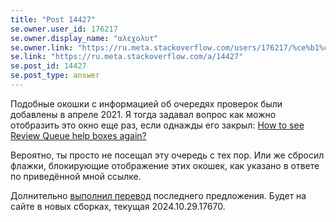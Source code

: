 ```yaml
---
title: "Post 14427"
se.owner.user_id: 176217
se.owner.display_name: "αλεχολυτ"
se.owner.link: "https://ru.meta.stackoverflow.com/users/176217/%ce%b1%ce%bb%ce%b5%cf%87%ce%bf%ce%bb%cf%85%cf%84"
se.link: "https://ru.meta.stackoverflow.com/a/14427"
se.post_id: 14427
se.post_type: answer
---
```

<p>Подобные окошки с информацией об очередях проверок были добавлены в апреле 2021. Я тогда задавал вопрос как можно отобразить это окно еще раз, если однажды его закрыл: <a href="https://meta.stackexchange.com/q/363639/339911">How to see Review Queue help boxes again?</a></p>
<p>Вероятно, ты просто не посещал эту очередь с тех пор. Или же сбросил флажки, блокирующие отображение этих окошек, как указано в ответе по приведённой мной ссылке.</p>
<p>Долнительно <a href="https://ru.traducir.win/strings/20959" rel="nofollow noreferrer">выполнил перевод</a> последнего предложения. Будет на сайте в новых сборках, текущая 2024.10.29.17670.</p>
